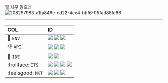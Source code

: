 뭘 자꾸 읽으래<br/>
![208297983-a1fa846e-cd22-4ce4-bbf6-0fffad88fe86](https://github.com/simeddk/simeddk/assets/65766852/3ed3bdb0-0f57-41b2-ae66-c83a639b93c6)

---

|COL|ID|
|:--|:--|
|🚻 `ENV`|<img src="https://img.shields.io/badge/Unreal-C71D23?style=for-the-badge&logo=UnrealEngine&logoColor=white"> <img src="https://img.shields.io/badge/c++-C71D23?style=for-the-badge&logo=c%2B%2B&logoColor=white"> <img src="https://img.shields.io/badge/blueprint-C71D23?style=for-the-badge&logo=blueprint&logoColor=white">|
|👎 `API`|<img src="https://img.shields.io/badge/OpenGL-FE5F50?style=for-the-badge&logo=OpenGL&logoColor=white"> <img src="https://img.shields.io/badge/SFML-FE5F50?style=for-the-badge&logo=SFML&logoColor=white"> <img src="https://img.shields.io/badge/FMOD-FE5F50?style=for-the-badge&logo=FMOD&logoColor=white">|
|🔞 `IDE`|<img src="https://img.shields.io/badge/VisualStudio-FF9E0F?style=for-the-badge&logo=VisualStudio&logoColor=white"> <img src="https://img.shields.io/badge/ReSharper-FF9E0F?style=for-the-badge&logo=Resharper&logoColor=white">|
|:trollface: `ITS`|<img src="https://img.shields.io/badge/github-1CE783?style=for-the-badge&logo=github&logoColor=white"> <img src="https://img.shields.io/badge/Notion-1CE783?style=for-the-badge&logo=Notion&logoColor=white"> <img src="https://img.shields.io/badge/Jira-1CE783?style=for-the-badge&logo=jira&logoColor=white"> <img src="https://img.shields.io/badge/Confluence-1CE783?style=for-the-badge&logo=Confluence&logoColor=white">|
|:feelsgood: `MKT`|<img src="https://img.shields.io/badge/Itch-08B1AB?style=for-the-badge&logo=Itch.io&logoColor=white"> <img src="https://img.shields.io/badge/Steam-08B1AB?style=for-the-badge&logo=Steam&logoColor=white"> <img src="https://img.shields.io/badge/Steamworks-08B1AB?style=for-the-badge&logo=Steamworks&logoColor=white">|


